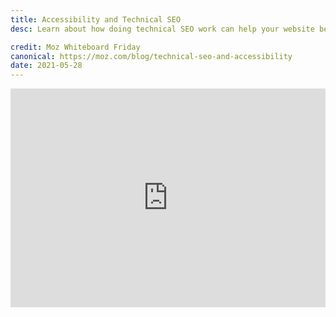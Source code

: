 ```yaml
---
title: Accessibility and Technical SEO
desc: Learn about how doing technical SEO work can help your website become more accessible, too.

credit: Moz Whiteboard Friday
canonical: https://moz.com/blog/technical-seo-and-accessibility
date: 2021-05-28
---
```


<iframe allowtransparency="true" title="Wistia video player" allowFullscreen frameborder="0" scrolling="no" class="wistia_embed" name="wistia_embed" src="https://fast.wistia.net/embed/iframe/rm9vchx7d7" width="100%" height="350"></iframe>
